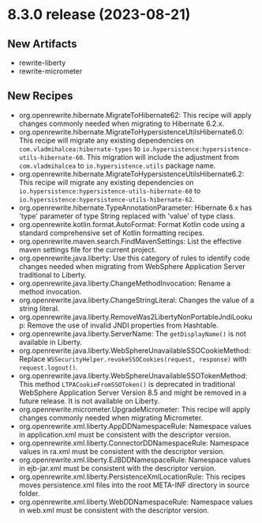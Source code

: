 # 8.3.0 release (2023-08-21)

## New Artifacts
* rewrite-liberty
* rewrite-micrometer

## New Recipes

* org.openrewrite.hibernate.MigrateToHibernate62: This recipe will apply changes commonly needed when migrating to Hibernate 6.2.x.
* org.openrewrite.hibernate.MigrateToHypersistenceUtilsHibernate6.0: This recipe will migrate any existing dependencies on `com.vladmihalcea:hibernate-types` to `io.hypersistence:hypersistence-utils-hibernate-60`.  This migration will include the adjustment from `com.vladmihalcea` to `io.hypersistence.utils` package name.
* org.openrewrite.hibernate.MigrateToHypersistenceUtilsHibernate6.2: This recipe will migrate any existing dependencies on `io.hypersistence:hypersistence-utils-hibernate-60` to `io.hypersistence:hypersistence-utils-hibernate-62`.
* org.openrewrite.hibernate.TypeAnnotationParameter: Hibernate 6.x has 'type' parameter of type String replaced with 'value' of type class.
* org.openrewrite.kotlin.format.AutoFormat: Format Kotlin code using a standard comprehensive set of Kotlin formatting recipes.
* org.openrewrite.maven.search.FindMavenSettings: List the effective maven settings file for the current project.
* org.openrewrite.java.liberty: Use this category of rules to identify code changes needed when migrating  from WebSphere Application Server traditional to Liberty. 
* org.openrewrite.java.liberty.ChangeMethodInvocation: Rename a method invocation. 
* org.openrewrite.java.liberty.ChangeStringLiteral: Changes the value of a string literal. 
* org.openrewrite.java.liberty.RemoveWas2LibertyNonPortableJndiLookup: Remove the use of invalid JNDI properties from Hashtable. 
* org.openrewrite.java.liberty.ServerName: The `getDisplayName()` is not available in Liberty. 
* org.openrewrite.java.liberty.WebSphereUnavailableSSOCookieMethod: Replace `WSSecurityHelper.revokeSSOCookies(request, response)` with `request.logout()`. 
* org.openrewrite.java.liberty.WebSphereUnavailableSSOTokenMethod: This method `LTPACookieFromSSOToken()` is deprecated in traditional WebSphere Application  Server Version 8.5 and might be removed in a future release. It is not available on Liberty. 
* org.openrewrite.micrometer.UpgradeMicrometer: This recipe will apply changes commonly needed when migrating Micrometer. 
* org.openrewrite.xml.liberty.AppDDNamespaceRule: Namespace values in application.xml must be consistent with the descriptor version. 
* org.openrewrite.xml.liberty.ConnectorDDNamespaceRule: Namespace values in ra.xml must be consistent with the descriptor version. 
* org.openrewrite.xml.liberty.EJBDDNamespaceRule: Namespace values in ejb-jar.xml must be consistent with the descriptor version. 
* org.openrewrite.xml.liberty.PersistenceXmlLocationRule: This recipes moves persistence.xml files into the root META-INF directory in source folder. 
* org.openrewrite.xml.liberty.WebDDNamespaceRule: Namespace values in web.xml must be consistent with the descriptor version. 


